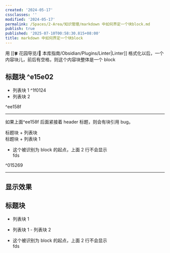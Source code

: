 ```yaml
---
created: '2024-05-17'
cssclasses: ''
modified: '2024-05-17'
permalink: /Spaces/2-Area/知识管理/markdown 中如何界定一个块block.md
publish: true
published: '2025-07-10T00:58:30.815+08:00'
title: markdown 中如何界定一个块block
---
```

用 [[🍀 花园导览/🧰 本库指南/Obsidian/Plugins/Linter\|Linter]] 格式化以后，一个内容块儿，前后有空格，则这个内容块整体是一个 block

## 标题块 ^e15e02

- 列表块 1 ^1f0124
- 列表块 2

^ee158f

---

如果上面^ee158f 后面紧接着 header 标题，则会有块引用 bug。

标题块 + 列表块  
标题块 + 列表块 1

- 这个被识别为 block 的起点，上面 2 行不会显示  
fds

^015269

---

## 显示效果

## 标题块 

- 列表块 1 

- 列表块 1 - 列表块 2

- 这个被识别为 block 的起点，上面 2 行不会显示  
fds